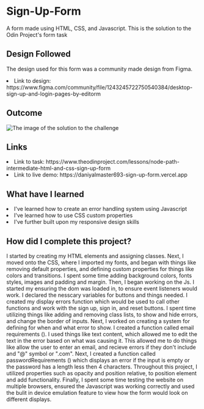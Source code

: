 # Sign-Up-Form
A form made using HTML, CSS, and Javascript. This is the solution to the Odin Project's form task

<h2> Design Followed </h2>

<p> The design used for this form was a community made design from Figma. </p>
<li> Link to design: https://www.figma.com/community/file/1243245722750540384/desktop-sign-up-and-login-pages-by-editorm </li>

<h2> Outcome </h2>

<img src="https://i.imgur.com/89z3wPI.png" alt="The image of the solution to the challenge">

<h2> Links </h2>

<li> Link to task: https://www.theodinproject.com/lessons/node-path-intermediate-html-and-css-sign-up-form </li>
<li> Link to live demo: https://daniyalmaster693-sign-up-form.vercel.app </li>

<h2> What have I learned </h2>

<li> I've learned how to create an error handling system using Javascript </li>
<li> I've learned how to use CSS custom properties </li>
<li> I've further built upon my responsive design skills </li>

<h2> How did I complete this project? </h2>

<p> I started by creating my HTML elements and assigning classes. Next, I moved onto the CSS, where I imported my fonts, and began with things like removing default properties, and defining custom properties for things like colors and transitions. I spent some time adding background colors, fonts styles, images and padding and margin. Then, I began working on the Js. I started my ensuring the dom was loaded in, to ensure event listeners would work. I declared the nesscary variables for buttons and things needed. I created my display errors function which would be used to call other functions and work with the sign up, sign in, and reset buttons. I spent time utilizing things like adding and removing class lists, to show and hide errors, and change the border of inputs. Next, I worked on creating a system for defining for when and what error to show. I created a function called email requirements (). I used things like text content, which allowed me to edit the text in the error based on what was causing it. This allowed me to do things like allow the user to enter an email, and recieve errors if they don't include and "@" symbol or ".com". Next, I created a function called passwordRequirements () which displays an error if the input is empty or the password has a length less then 4 characters. Throughout this project, I utilized properties such as opacity and position relative, to position element and add functionality. Finally, I spent some time testing the website on multiple browsers, ensured the Javascript was working correctly and used the bulit in device emulation feature to view how the form would look on different displays. </p>
